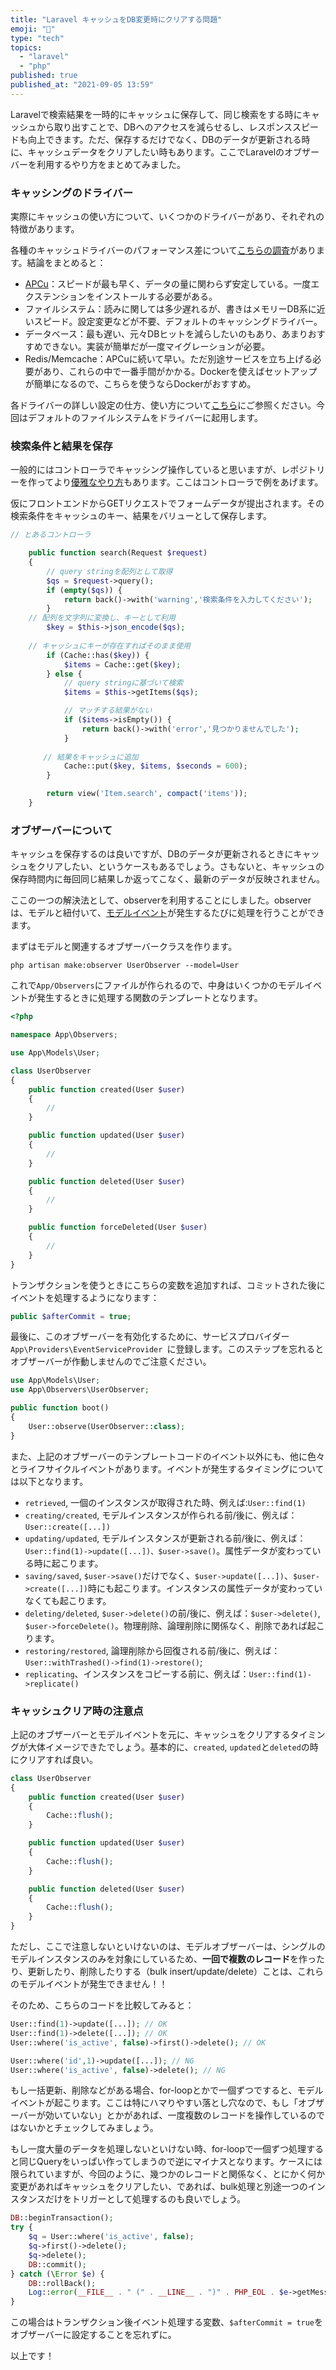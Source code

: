 ```yaml
---
title: "Laravel キャッシュをDB変更時にクリアする問題"
emoji: "💨"
type: "tech"
topics:
  - "laravel"
  - "php"
published: true
published_at: "2021-09-05 13:59"
---
```


Laravelで検索結果を一時的にキャッシュに保存して、同じ検索をする時にキャッシュから取り出すことで、DBへのアクセスを減らせるし、レスポンススピードも向上できます。ただ、保存するだけでなく、DBのデータが更新される時に、キャッシュデータをクリアしたい時もあります。ここでLaravelのオブザーバーを利用するやり方をまとめてみました。

### キャッシングのドライバー

実際にキャッシュの使い方について、いくつかのドライバーがあり、それぞれの特徴があります。

各種のキャッシュドライバーのパフォーマンス差について[こちらの調査](https://www.georgebuckingham.com/laravel-cache-driver-performance/)があります。結論をまとめると：

- [APCu](https://www.php.net/manual/en/book.apcu.php)：スピードが最も早く、データの量に関わらず安定している。一度エクステンションをインストールする必要がある。
- ファイルシステム：読みに関しては多少遅れるが、書きはメモリーDB系に近いスピード。設定変更などが不要、デフォルトのキャッシングドライバー。
- データベース：最も遅い、元々DBヒットを減らしたいのもあり、あまりおすすめできない。実装が簡単だが一度マイグレーションが必要。
- Redis/Memcache：APCuに続いて早い。ただ別途サービスを立ち上げる必要があり、これらの中で一番手間がかかる。Dockerを使えばセットアップが簡単になるので、こちらを使うならDockerがおすすめ。

各ドライバーの詳しい設定の仕方、使い方について[こちら](https://blog.capilano-fw.com/?p=1344#i-26)にご参照ください。今回はデフォルトのファイルシステムをドライバーに起用します。

### 検索条件と結果を保存

一般的にはコントローラでキャッシング操作していると思いますが、レポジトリーを作ってより[優雅なやり方](https://stackoverflow.com/questions/29290898/laravel-cache-best-practices)もあります。ここはコントローラで例をあげます。

仮にフロントエンドからGETリクエストでフォームデータが提出されます。その検索条件をキャッシュのキー、結果をバリューとして保存します。

```php
// とあるコントローラ

    public function search(Request $request)
    {
        // query stringを配列として取得
        $qs = $request->query();
        if (empty($qs)) {
            return back()->with('warning','検索条件を入力してください');
        }
	// 配列を文字列に変換し、キーとして利用
        $key = $this->json_encode($qs);
	
	// キャッシュにキーが存在すればそのまま使用
        if (Cache::has($key)) {
            $items = Cache::get($key);
        } else {
            // query stringに基づいて検索
            $items = $this->getItems($qs);

            // マッチする結果がない
            if ($items->isEmpty()) {
                return back()->with('error','見つかりませんでした');
            }
	    
	　　// 結果をキャッシュに追加
            Cache::put($key, $items, $seconds = 600);
        }

        return view('Item.search', compact('items'));
    }
```

### オブザーバーについて

キャッシュを保存するのは良いですが、DBのデータが更新されるときにキャッシュをクリアしたい、というケースもあるでしょう。さもないと、キャッシュの保存時間内に毎回同じ結果しか返ってこなく、最新のデータが反映されません。

ここの一つの解決法として、observerを利用することにしました。observerは、モデルと紐付いて、[モデルイベント](https://laravel.com/docs/8.x/eloquent#defining-observers)が発生するたびに処理を行うことができます。

まずはモデルと関連するオブザーバークラスを作ります。

```shell
php artisan make:observer UserObserver --model=User
```

これで`App/Observers`にファイルが作られるので、中身はいくつかのモデルイベントが発生するときに処理する関数のテンプレートとなります。

```php
<?php

namespace App\Observers;

use App\Models\User;

class UserObserver
{
    public function created(User $user)
    {
        //
    }

    public function updated(User $user)
    {
        //
    }

    public function deleted(User $user)
    {
        //
    }

    public function forceDeleted(User $user)
    {
        //
    }
}

```

トランザクションを使うときにこちらの変数を追加すれば、コミットされた後にイベントを処理するようになります：

```php
public $afterCommit = true;
```

最後に、このオブザーバーを有効化するために、サービスプロバイダー`App\Providers\EventServiceProvider `に登録します。このステップを忘れるとオブザーバーが作動しませんのでご注意ください。

```php
use App\Models\User;
use App\Observers\UserObserver;

public function boot()
{
    User::observe(UserObserver::class);
}
```

また、上記のオブザーバーのテンプレートコードのイベント以外にも、他に色々とライフサイクルイベントがあります。イベントが発生するタイミングについては以下となります。

- `retrieved`, 一個のインスタンスが取得された時、例えば:`User::find(1)`
- `creating/created`, モデルインスタンスが作られる前/後に、例えば：`User::create([...])`
- `updating/updated`, モデルインスタンスが更新される前/後に、例えば：`User::find(1)->update([...])、$user->save()`。属性データが変わっている時に起こります。
- `saving/saved`, `$user->save()`だけでなく、`$user->update([...])`、`$user->create([...])`時にも起こります。インスタンスの属性データが変わっていなくても起こります。
- `deleting/deleted`, `$user->delete()`の前/後に、例えば：`$user->delete()`, `$user->forceDelete()`。物理削除、論理削除に関係なく、削除であれば起こります。
- `restoring/restored`, 論理削除から回復される前/後に、例えば：`User::withTrashed()->find(1)->restore()`;
- `replicating`、インスタンスをコピーする前に、例えば：`User::find(1)->replicate()`

### キャッシュクリア時の注意点

上記のオブザーバーとモデルイベントを元に、キャッシュをクリアするタイミングが大体イメージできたでしょう。基本的に、`created`, `updated`と`deleted`の時にクリアすれば良い。

```php
class UserObserver
{
    public function created(User $user)
    {
        Cache::flush();
    }

    public function updated(User $user)
    {
        Cache::flush();
    }

    public function deleted(User $user)
    {
        Cache::flush();
    }
}

```

ただし、ここで注意しないといけないのは、モデルオブザーバーは、シングルのモデルインスタンスのみを対象にしているため、**一回で複数のレコード**を作ったり、更新したり、削除したりする（bulk insert/update/delete）ことは、これらのモデルイベントが発生できません！！

そのため、こちらのコードを比較してみると：

```php
User::find(1)->update([...]); // OK
User::find(1)->delete([...]); // OK
User::where('is_active', false)->first()->delete(); // OK

User::where('id',1)->update([...]); // NG
User::where('is_active', false)->delete(); // NG
```

もし一括更新、削除などがある場合、for-loopとかで一個ずつですると、モデルイベントが起こります。ここは特にハマりやすい落とし穴なので、もし「オブザーバーが効いていない」とかがあれば、一度複数のレコードを操作しているのではないかとチェックしてみましょう。

もし一度大量のデータを処理しないといけない時、for-loopで一個ずつ処理すると同じQueryをいっぱい作ってしまうので逆にマイナスとなります。ケースには限られていますが、今回のように、幾つかのレコードと関係なく、とにかく何か変更があればキャッシュをクリアしたい、であれば、bulk処理と別途一つのインスタンスだけをトリガーとして処理するのも良いでしょう。

```php
DB::beginTransaction();
try {
    $q = User::where('is_active', false);
    $q->first()->delete();
    $q->delete();
    DB::commit();
} catch (\Error $e) {
    DB::rollBack();
    Log::error(__FILE__ . " (" . __LINE__ . ")" . PHP_EOL . $e->getMessage());
}
```

この場合はトランザクション後イベント処理する変数、`$afterCommit = true`をオブザーバーに設定することを忘れずに。

以上です！